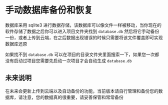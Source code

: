 # 手动数据库备份和恢复

数据库采用 sqlite3 进行数据存储，该数据库可以像文件一样被移动，当你现在的软件存储了数据之后你可以进入项目文件夹找到 `database.db` 然后将它手动备份一份，或者上传到云端，在之后数据出现错误的时候只需要将该文件覆盖即可实现数据库还原

如果找不到 `database.db` 可以在项目的目录文件夹里面搜索一下，如果您一次都没有启动过项目您需要先启动一次项目才会自动生成 `database.db`

## 未来说明

在未来会更新上传到云端以及自动备份的功能，当前版本请自行管理和备份您的数据库，请注意，您的数据真的很重要，请妥善保管和常常备份